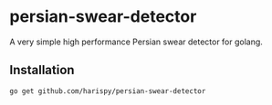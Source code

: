 # persian-swear-detector

A very simple high performance Persian swear detector for golang.

## Installation

```bash
go get github.com/harispy/persian-swear-detector
```